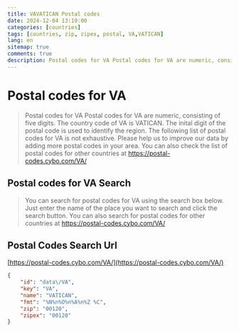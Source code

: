 ```yaml
---
title: VAVATICAN Postal codes 
date: 2024-12-04 13:19:00
categories: [countries]
tags: [countries, zip, zipex, postal, VA,VATICAN]
lang: en
sitemap: true
comments: true
description: Postal codes for VA Postal codes for VA are numeric, consisting of five digits. The country code of VA is VATICAN. The inital digit of the postal code is used to identify the region. The following list of postal codes for VA is not exhaustive. Please help us to improve our data by adding more postal codes in your area. You can also check the list of postal codes for other countries at https://postal-codes.cybo.com/VA/
---
```


# Postal codes for VA
> Postal codes for VA Postal codes for VA are numeric, consisting of five digits. The country code of VA is VATICAN. The inital digit of the postal code is used to identify the region. The following list of postal codes for VA is not exhaustive. Please help us to improve our data by adding more postal codes in your area. You can also check the list of postal codes for other countries at https://postal-codes.cybo.com/VA/

## Postal codes for VA Search 
> You can search for postal codes for VA using the search box below. Just enter the name of the place you want to search and click the search button. You can also search for postal codes for other countries at https://postal-codes.cybo.com/VA/

## Postal Codes Search Url

[https://postal-codes.cybo.com/VA/](https://postal-codes.cybo.com/VA/)
```json
{
    "id": "data\/VA",
    "key": "VA",
    "name": "VATICAN",
    "fmt": "%N%n%O%n%A%n%Z %C",
    "zip": "00120",
    "zipex": "00120"
}
```
